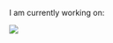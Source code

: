 <!--
**Toash/Toash** is a ✨ _special_ ✨ repository because its `README.md` (this file) appears on your GitHub profile.

Here are some ideas to get you started:

- 🔭 I’m currently working on ...
- 🌱 I’m currently learning ...
- 👯 I’m looking to collaborate on ...
- 🤔 I’m looking for help with ...
- 💬 Ask me about ...
- 📫 How to reach me: ...
- 😄 Pronouns: ...
- ⚡ Fun fact: ...
-->

<div style="justify-content: center">
  <p> I am currently working on: </p>
  
  <a href="https://github.com/Toash/ClimbingApp">
    <img align="center" src="https://github-readme-stats.vercel.app/api/pin/?username=Toash&repo=ClimbingApp&theme=github_dark_dimmed" />
  </a>
</div>

